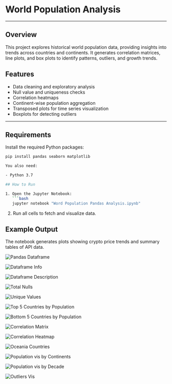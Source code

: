 # World Population Analysis

---

## Overview

This project explores historical world population data, providing insights into trends across countries and continents. It generates correlation matrices, line plots, and box plots to identify patterns, outliers, and growth trends.

## Features

- Data cleaning and exploratory analysis
- Null value and uniqueness checks
- Correlation heatmaps
- Continent-wise population aggregation
- Transposed plots for time series visualization
- Boxplots for detecting outliers

---

## Requirements

Install the required Python packages:
```bash
pip install pandas seaborn matplotlib

You also need:

- Python 3.7

## How to Run

1. Open the Jupyter Notebook:
   ```bash
   jupyter notebook "Word Population Pandas Analysis.ipynb"
   ```
2. Run all cells to fetch and visualize data.

## Example Output
The notebook generates plots showing crypto price trends and summary tables of API data.

![Pandas Dataframe](images/df.png)

![Dataframe Info](images/df_info.png)

![Dataframe Description](images/df_describe.png)

![Total Nulls](images/nulls_in_df.png)

![Unique Values](images/unique_values.png)

![Top 5 Countries by Population](images/top_5_pop.png)

![Bottom 5 Countries by Population](images/least_5_pop.png)

![Correlation Matrix](images/correlation_matrix.png)

![Correlation Heatmap](images/correlation_heatmap.png)

![Oceania Countries](images/Oceania_countries.png)

![Population vis by Continents](images/pop_by_continent.png)

![Population vis by Decade](images/pop_by_decade.png)

![Outliers Vis](images/visualizing_outliers.png)
